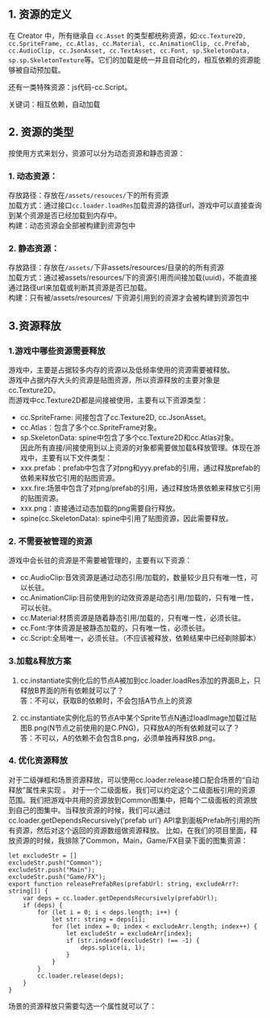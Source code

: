 ## 1. 资源的定义
在 Creator 中，所有继承自 `cc.Asset` 的类型都统称资源，如:`cc.Texture2D, cc.SpriteFrame, cc.Atlas, cc.Material, cc.AnimationClip, cc.Prefab, cc.AudioClip, cc.JsonAsset, cc.TextAsset, cc.Font, sp.SkeletonData, sp.sp.SkeletonTexture`等。它们的加载是统一并且自动化的，相互依赖的资源能够被自动预加载。

还有一类特殊资源：js代码-cc.Script。

关键词：相互依赖，自动加载

## 2. 资源的类型
按使用方式来划分，资源可以分为动态资源和静态资源：
### 1. 动态资源：
存放路径：存放在`/assets/resouces/`下的所有资源  
加载方式：通过接口`cc.loader.loadRes`加载资源的路径url，游戏中可以直接查询到某个资源是否已经加载到内存中。  
构建：动态资源会全部被构建到资源包中

### 2. 静态资源：
存放路径：存放在`/assets/`下非assets/resources/目录的的所有资源  
加载方式：通过被assets/resources/下的资源引用而间接加载(uuid)，不能直接通过路径url来加载或判断其资源是否已加载。  
构建：只有被/assets/resources/ 下资源引用到的资源才会被构建到资源包中

## 3.资源释放
### 1.游戏中哪些资源需要释放
游戏中，主要是占据较多内存的资源以及低频率使用的资源需要被释放。  
游戏中占据内存大头的资源是贴图资源，所以资源释放的主要对象是cc.Texture2D。  
而游戏中cc.Texture2D都是间接被使用，主要有以下资源类型：  
 - cc.SpriteFrame: 间接包含了cc.Texture2D, cc.JsonAsset。
 - cc.Atlas：包含了多个cc.SpriteFrame对象。
 - sp.SkeletonData: spine中包含了多个cc.Texture2D和cc.Atlas对象。  
因此所有直接/间接使用到以上资源的对象都需要做加载&释放管理。体现在游戏中，主要有以下文件类型：
 - xxx.prefab：prefab中包含了对png和yyy.prefab的引用，通过释放prefab的依赖来释放它引用的贴图资源。
 - xxx.fire:场景中包含了对png/prefab的引用，通过释放场景依赖来释放它引用的贴图资源。
 - xxx.png：直接通过动态加载的png需要自行释放。
 - spine(cc.SkeletonData): spine中引用了贴图资源，因此需要释放。
### 2. 不需要被管理的资源
游戏中会长驻的资源是不需要被管理的，主要有以下资源：
 - cc.AudioClip:音效资源是通过动态引用/加载的，数量较少且只有唯一性，可以长驻。
 - cc.AnimationClip:目前使用到的动效资源是动态引用/加载的，只有唯一性，可以长驻。
 - cc.Material:材质资源是随着静态引用/加载的，只有唯一性，必须长驻。
 - cc.Font:字体资源是被静态加载的，只有唯一性，必须长驻。
 - cc.Script:全局唯一，必须长驻。（不应该被释放，依赖结果中已经剃除脚本）
### 3.加载&释放方案
1. cc.instantiate实例化后的节点A被加到cc.loader.loadRes添加的界面B上，只释放B界面的所有依赖就可以了？  
答：不可以，获取B的依赖时，不会包括A节点上的资源

2. cc.instantiate实例化后的节点A中某个Sprite节点N通过loadImage加载过贴图B.png(N节点之前使用的是C.PNG)，只释放A的所有依赖就可以了？  
答：不可以，A的依赖不会包含B.png，必须单独再释放B.png。


### 4. 优化资源释放
对于二级弹框和场景资源释放，可以使用cc.loader.release接口配合场景的“自动释放”属性来实现 。
对于一个二级面板，我们可以约定这个二级面板引用的资源范围。我们把游戏中共用的资源放到Common图集中，把每个二级面板的资源放到自己的图集中。当释放资源的时候，我们可以通过 cc.loader.getDependsRecursively(‘prefab url’) API拿到面板Prefab所引用的所有资源，然后对这个返回的资源数组做资源释放。
比如，在我们的项目里面，释放资源的时候，我排除了Common，Main，Game/FX目录下面的图集资源：
```
let excludeStr = []
excludeStr.push("Common");
excludeStr.push("Main");
excludeStr.push("Game/FX");
export function releasePrefabRes(prefabUrl: string, excludeArr?: string[]) {
    var deps = cc.loader.getDependsRecursively(prefabUrl);
    if (deps) {
        for (let i = 0; i < deps.length; i++) {
            let str: string = deps[i];
            for (let index = 0; index < excludeArr.length; index++) {
                let excludeStr = excludeArr[index];
                if (str.indexOf(excludeStr) !== -1) {
                    deps.splice(i, 1);
                }
            }
        }
        cc.loader.release(deps);
    }
}
```
 场景的资源释放只需要勾选一个属性就可以了：
